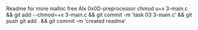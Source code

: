 Readme for more malloc free Alx 0x0D-preprocessor
chmod u+x 3-main.c && git add --chmod=+x 3-main.c && git commit -m 'task 03 3-main.c' && git push
git add . && git commit -m 'created readme'